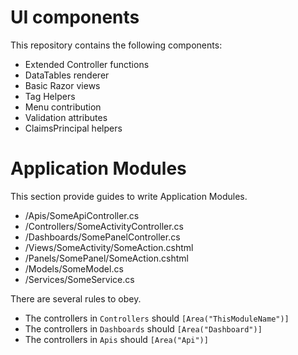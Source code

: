 # UI components

This repository contains the following components:

- Extended Controller functions
- DataTables renderer
- Basic Razor views
- Tag Helpers
- Menu contribution
- Validation attributes
- ClaimsPrincipal helpers



# Application Modules

This section provide guides to write Application Modules.

- /Apis/SomeApiController.cs
- /Controllers/SomeActivityController.cs
- /Dashboards/SomePanelController.cs
- /Views/SomeActivity/SomeAction.cshtml
- /Panels/SomePanel/SomeAction.cshtml
- /Models/SomeModel.cs
- /Services/SomeService.cs

There are several rules to obey.

- The controllers in `Controllers` should `[Area("ThisModuleName")]`
- The controllers in `Dashboards` should `[Area("Dashboard")]`
- The controllers in `Apis` should `[Area("Api")]`
